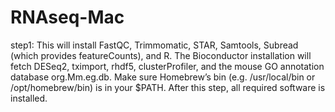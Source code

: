 # RNAseq-Mac
step1: 
This will install FastQC, Trimmomatic, STAR, Samtools, Subread (which provides featureCounts), and R. The Bioconductor installation will fetch DESeq2, tximport, rhdf5, clusterProfiler, and the mouse GO annotation database org.Mm.eg.db. Make sure Homebrew’s bin (e.g. /usr/local/bin or /opt/homebrew/bin) is in your $PATH. After this step, all required software is installed.
